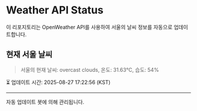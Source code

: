 
# Weather API Status

이 리포지토리는 OpenWeather API를 사용하여 서울의 날씨 정보를 자동으로 업데이트합니다.

## 현재 서울 날씨
> 서울의 현재 날씨: overcast clouds, 온도: 31.63°C, 습도: 54%

⏳ 업데이트 시간: 2025-08-27 17:22:56 (KST)

---
자동 업데이트 봇에 의해 관리됩니다.
